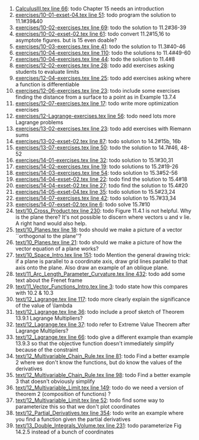 1. [CalculusIII.tex line 66](../CalculusIII.tex#L66): todo Chapter 15 needs an introduction
1. [exercises/10-01-exset-04.tex line 51](../exercises/10-01-exset-04.tex#L51): todo program the solution to 11.1#39&40
1. [exercises/10-02-exercises.tex line 69](../exercises/10-02-exercises.tex#L69): todo the solution to 11.2#36-39
1. [exercises/10-02-exset-02.tex line 61](../exercises/10-02-exset-02.tex#L61): todo convert 11.2#15,16 to asymptote figures. but is 15 even doable?
1. [exercises/10-03-exercises.tex line 41](../exercises/10-03-exercises.tex#L41): todo the solution to 11.3#40-46
1. [exercises/10-04-exercises.tex line 110](../exercises/10-04-exercises.tex#L110): todo the solutions to 11.4#49-60
1. [exercises/10-04-exercises.tex line 44](../exercises/10-04-exercises.tex#L44): todo the solution to 11.4#8
1. [exercises/12-02-exercises.tex line 28](../exercises/12-02-exercises.tex#L28): todo add exercises asking students to evaluate limits
1. [exercises/12-04-exercises.tex line 25](../exercises/12-04-exercises.tex#L25): todo add exercises asking where a function is differentiable
1. [exercises/12-06-exercises.tex line 23](../exercises/12-06-exercises.tex#L23): todo include some exercises finding the distance from a surface to a point as in Example 13.7.4
1. [exercises/12-07-exercises.tex line 17](../exercises/12-07-exercises.tex#L17): todo write more optimization exercises
1. [exercises/12-Lagrange-exercises.tex line 56](../exercises/12-Lagrange-exercises.tex#L56): todo need lots more Lagrange problems
1. [exercises/13-02-exercises.tex line 23](../exercises/13-02-exercises.tex#L23): todo add exercises with Riemann sums
1. [exercises/13-02-exset-02.tex line 87](../exercises/13-02-exset-02.tex#L87): todo solution to 14.2#15b, 16b
1. [exercises/13-07-exercises.tex line 50](../exercises/13-07-exercises.tex#L50): todo the solution to 14.7#46, 48-52
1. [exercises/14-01-exercises.tex line 32](../exercises/14-01-exercises.tex#L32): todo solution to 15.1#30,31
1. [exercises/14-02-exercises.tex line 19](../exercises/14-02-exercises.tex#L19): todo solutions to 15.2#19-26
1. [exercises/14-03-exercises.tex line 54](../exercises/14-03-exercises.tex#L54): todo solution to 15.3#52-56
1. [exercises/14-04-exset-02.tex line 22](../exercises/14-04-exset-02.tex#L22): todo find the solution to 15.4#18
1. [exercises/14-04-exset-02.tex line 27](../exercises/14-04-exset-02.tex#L27): todo find the solution to 15.4#20
1. [exercises/14-05-exset-04.tex line 35](../exercises/14-05-exset-04.tex#L35): todo solution to 15.5#23,24
1. [exercises/14-07-exercises.tex line 42](../exercises/14-07-exercises.tex#L42): todo solution to 15.7#33,34
1. [exercises/14-07-exset-02.tex line 6](../exercises/14-07-exset-02.tex#L6): todo solve 15.7#10
1. [text/10_Cross_Product.tex line 230](../text/10_Cross_Product.tex#L230): todo Figure 11.4.1 is not helpful. Why is the plane there? It's not possible to discern where vectors u and v lie.  A right hand would also help.
1. [text/10_Planes.tex line 18](../text/10_Planes.tex#L18): todo should we make a picture of a vector ``orthogonal to the plane''?
1. [text/10_Planes.tex line 21](../text/10_Planes.tex#L21): todo should we make a picture of how the vector equation of a plane works?
1. [text/10_Space_Intro.tex line 151](../text/10_Space_Intro.tex#L151): todo Mention the general drawing trick: if a plane is parallel to a coordinate axis, draw grid lines parallel to that axis onto the plane.  Also draw an example of an oblique plane.
1. [text/11_Arc_Length_Parameter_Curvature.tex line 432](../text/11_Arc_Length_Parameter_Curvature.tex#L432): todo add some text about the Frenet frame
1. [text/11_Vector_Functions_Intro.tex line 3](../text/11_Vector_Functions_Intro.tex#L3): todo state how this compares with 10.2 & 10.3
1. [text/12_Lagrange.tex line 117](../text/12_Lagrange.tex#L117): todo more clearly explain the significance of the value of \lambda
1. [text/12_Lagrange.tex line 36](../text/12_Lagrange.tex#L36): todo include a proof sketch of Theorem 13.9.1 Lagrange Multipliers?
1. [text/12_Lagrange.tex line 37](../text/12_Lagrange.tex#L37): todo refer to Extreme Value Theorem after Lagrange Multipliers?
1. [text/12_Lagrange.tex line 66](../text/12_Lagrange.tex#L66): todo give a different example than example 13.9.3 so that the objective function doesn't immediately simplify because of the constraint
1. [text/12_Multivariable_Chain_Rule.tex line 81](../text/12_Multivariable_Chain_Rule.tex#L81): todo Find a better example 2 where we don't know the functions, but do know the values of the derivatives
1. [text/12_Multivariable_Chain_Rule.tex line 98](../text/12_Multivariable_Chain_Rule.tex#L98): todo Find a better example 3 that doesn't obviously simplify
1. [text/12_Multivariable_Limit.tex line 149](../text/12_Multivariable_Limit.tex#L149): todo do we need a version of theorem 2 (composition of functions) ?
1. [text/12_Multivariable_Limit.tex line 52](../text/12_Multivariable_Limit.tex#L52): todo find some way to parameterize this so that we don't plot coordinates
1. [text/12_Partial_Derivatives.tex line 354](../text/12_Partial_Derivatives.tex#L354): todo write an example where you find a function given the partial derivatives
1. [text/13_Double_Integrals_Volume.tex line 231](../text/13_Double_Integrals_Volume.tex#L231): todo parameterize Fig 14.2.5 instead of a bunch of coordinates
